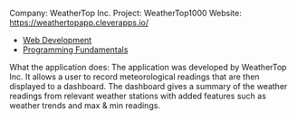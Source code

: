 Company: WeatherTop Inc.
Project: WeatherTop1000
Website: https://weathertopapp.cleverapps.io/

- [Web Development](https://reader.tutors.dev/course/wit-hdip-comp-sci-2023-web-dev-1)
- [Programming Fundamentals](https://reader.tutors.dev/course/hdipcs-programming-2023)


What the application does:
The application was developed by WeatherTop Inc. It allows a user to record meteorological readings that are then displayed to a dashboard. The dashboard gives a summary of the weather readings from relevant weather stations with added features such as weather trends and max & min readings.


